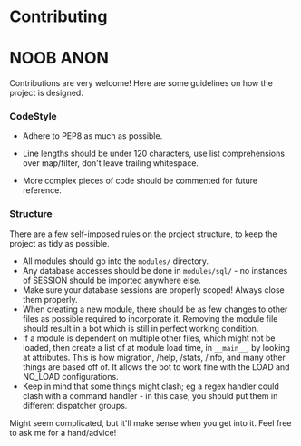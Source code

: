 # Contributing
# NOOB ANON
Contributions are very welcome! Here are some guidelines on how the project is designed.

### CodeStyle

- Adhere to PEP8 as much as possible.

- Line lengths should be under 120 characters, use list comprehensions over map/filter, don't leave trailing whitespace.

- More complex pieces of code should be commented for future reference.

### Structure

There are a few self-imposed rules on the project structure, to keep the project as tidy as possible.
- All modules should go into the `modules/` directory.
- Any database accesses should be done in `modules/sql/` - no instances of SESSION should be imported anywhere else.
- Make sure your database sessions are properly scoped! Always close them properly.
- When creating a new module, there should be as few changes to other files as possible required to incorporate it.
Removing the module file should result in a bot which is still in perfect working condition.
- If a module is dependent on multiple other files, which might not be loaded, then create a list of at module
load time, in `__main__`, by looking at attributes. This is how migration, /help, /stats, /info, and many other things
are based off of. It allows the bot to work fine with the LOAD and NO_LOAD configurations.
- Keep in mind that some things might clash; eg a regex handler could clash with a command handler - in this case, you 
should put them in different dispatcher groups.

Might seem complicated, but it'll make sense when you get into it. Feel free to ask me for a hand/advice!
